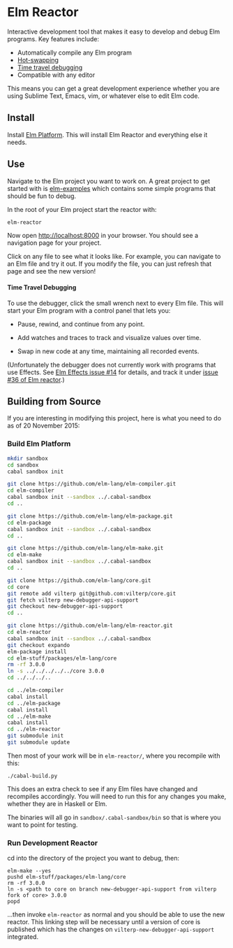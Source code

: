 # Elm Reactor

Interactive development tool that makes it easy to develop and debug Elm
programs. Key features include:

  * Automatically compile any Elm program
  * [Hot-swapping][]
  * [Time travel debugging][debug]
  * Compatible with any editor

[hot-swapping]: http://elm-lang.org/blog/interactive-programming
[debug]: http://elm-lang.org/blog/time-travel-made-easy

This means you can get a great development experience whether you are using
Sublime Text, Emacs, vim, or whatever else to edit Elm code.


## Install

Install [Elm Platform][platform]. This will install Elm Reactor and everything
else it needs.

[platform]: http://elm-lang.org/install


## Use

Navigate to the Elm project you want to work on. A great project to get started
with is [elm-examples][] which contains some simple programs that should be fun
to debug.

[elm-examples]: https://github.com/evancz/elm-examples

In the root of your Elm project start the reactor with:

```bash
elm-reactor
```

Now open [http://localhost:8000](http://localhost:8000) in your browser. You
should see a navigation page for your project.

Click on any file to see what it looks like. For example, you can navigate to
an Elm file and try it out. If you modify the file, you can just refresh that
page and see the new version!


#### Time Travel Debugging

To use the debugger, click the small wrench next to every Elm file. This will
start your Elm program with a control panel that lets you:

  * Pause, rewind, and continue from any point.

  * Add watches and traces to track and visualize values over time.

  * Swap in new code at any time, maintaining all recorded events.

(Unfortunately the debugger does not currently work with programs
that use Effects. See
[Elm Effects issue #14](https://github.com/evancz/elm-effects/issues/14)
for details, and track it under
[issue #36 of Elm reactor](https://github.com/elm-lang/elm-reactor/issues/36).)

## Building from Source

If you are interesting in modifying this project, here is what you need to do
as of 20 November 2015:

### Build Elm Platform

```bash
mkdir sandbox
cd sandbox
cabal sandbox init

git clone https://github.com/elm-lang/elm-compiler.git
cd elm-compiler
cabal sandbox init --sandbox ../.cabal-sandbox
cd ..

git clone https://github.com/elm-lang/elm-package.git
cd elm-package
cabal sandbox init --sandbox ../.cabal-sandbox
cd ..

git clone https://github.com/elm-lang/elm-make.git
cd elm-make
cabal sandbox init --sandbox ../.cabal-sandbox
cd ..

git clone https://github.com/elm-lang/core.git
cd core
git remote add vilterp git@github.com:vilterp/core.git
git fetch vilterp new-debugger-api-support
git checkout new-debugger-api-support
cd ..

git clone https://github.com/elm-lang/elm-reactor.git
cd elm-reactor
cabal sandbox init --sandbox ../.cabal-sandbox
git checkout expando
elm-package install
cd elm-stuff/packages/elm-lang/core
rm -rf 3.0.0
ln -s ../../../../../core 3.0.0
cd ../../../..

cd ../elm-compiler
cabal install
cd ../elm-package
cabal install
cd ../elm-make
cabal install
cd ../elm-reactor
git submodule init
git submodule update
```

Then most of your work will be in `elm-reactor/`, where you recompile with this:

```
./cabal-build.py
```

This does an extra check to see if any Elm files have changed and recompiles
accordingly. You will need to run this for any changes you make, whether they
are in Haskell or Elm.

The binaries will all go in `sandbox/.cabal-sandbox/bin` so that is where you
want to point for testing.

### Run Development Reactor

cd into the directory of the project you want to debug, then:

```
elm-make --yes
pushd elm-stuff/packages/elm-lang/core
rm -rf 3.0.0
ln -s <path to core on branch new-debugger-api-support from vilterp fork of core> 3.0.0
popd
```

...then invoke `elm-reactor` as normal and you should be able to use the new reactor. This linking step will be necessary until a version of core is published which has the changes on `vilterp-new-debugger-api-support` integrated.
